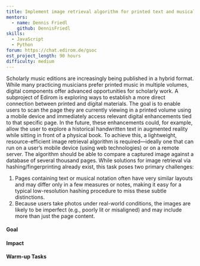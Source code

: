 ```yaml
---
title: Implement image retrieval algorithm for printed text and musical sheets 
mentors:  
  - name: Dennis Friedl
    github: DennisFriedl
skills: 
  - JavaScript
  - Python
forum: https://chat.edirom.de/gsoc
est_project_length: 90 hours
difficulty: medium
---
```


Scholarly music editions are increasingly being published in a hybrid format. While many practicing musicians prefer printed music in multiple volumes, digital components offer advanced opportunities for scholarly work. A subproject of Edirom is exploring ways to establish a more direct connection between printed and digital materials. The goal is to enable users to scan the page they are currently viewing in a printed volume using a mobile device and immediately access relevant digital enhancements tied to that specific page. In the future, these enhancements could, for example, allow the user to explore a historical handwritten text in augmented reality while sitting in front of a physical book. 
To achieve this, a lightweight, resource-efficient image retrieval algorithm is required—ideally one that can run on a user’s mobile device (using web technologies) or on a remote server. The algorithm should be able to compare a captured image against a database of several thousand pages. While solutions for image retrieval via hashing/fingerprinting already exist, this task poses two primary challenges:
1. Pages containing text or musical notation often have very similar layouts and may differ only in a few measures or notes, making it easy for a typical low-resolution hashing procedure to miss these subtle distinctions.
2. Because users take photos under real-world conditions, the images are likely to be imperfect (e.g., poorly lit or misaligned) and may include more than just the page content.

#### Goal

#### Impact

#### Warm-up Tasks
